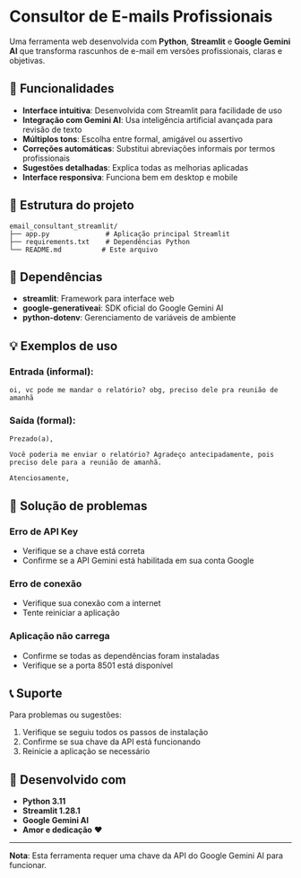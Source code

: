 # Consultor de E-mails Profissionais

Uma ferramenta web desenvolvida com **Python**, **Streamlit** e **Google Gemini AI** que transforma rascunhos de e-mail em versões profissionais, claras e objetivas.

## 🚀 Funcionalidades

- **Interface intuitiva**: Desenvolvida com Streamlit para facilidade de uso
- **Integração com Gemini AI**: Usa inteligência artificial avançada para revisão de texto
- **Múltiplos tons**: Escolha entre formal, amigável ou assertivo
- **Correções automáticas**: Substitui abreviações informais por termos profissionais
- **Sugestões detalhadas**: Explica todas as melhorias aplicadas
- **Interface responsiva**: Funciona bem em desktop e mobile

## 📁 Estrutura do projeto

```
email_consultant_streamlit/
├── app.py              # Aplicação principal Streamlit
├── requirements.txt    # Dependências Python
└── README.md          # Este arquivo
```

## 🔧 Dependências

- **streamlit**: Framework para interface web
- **google-generativeai**: SDK oficial do Google Gemini AI
- **python-dotenv**: Gerenciamento de variáveis de ambiente

## 💡 Exemplos de uso

### Entrada (informal):
```
oi, vc pode me mandar o relatório? obg, preciso dele pra reunião de amanhã
```

### Saída (formal):
```
Prezado(a),

Você poderia me enviar o relatório? Agradeço antecipadamente, pois preciso dele para a reunião de amanhã.

Atenciosamente,
```

## 🐛 Solução de problemas

### Erro de API Key
- Verifique se a chave está correta
- Confirme se a API Gemini está habilitada em sua conta Google

### Erro de conexão
- Verifique sua conexão com a internet
- Tente reiniciar a aplicação

### Aplicação não carrega
- Confirme se todas as dependências foram instaladas
- Verifique se a porta 8501 está disponível

## 📞 Suporte

Para problemas ou sugestões:
1. Verifique se seguiu todos os passos de instalação
2. Confirme se sua chave da API está funcionando
3. Reinicie a aplicação se necessário

## 🎯 Desenvolvido com

- **Python 3.11**
- **Streamlit 1.28.1**
- **Google Gemini AI**
- **Amor e dedicação** ❤️

---

**Nota**: Esta ferramenta requer uma chave da API do Google Gemini AI para funcionar.

